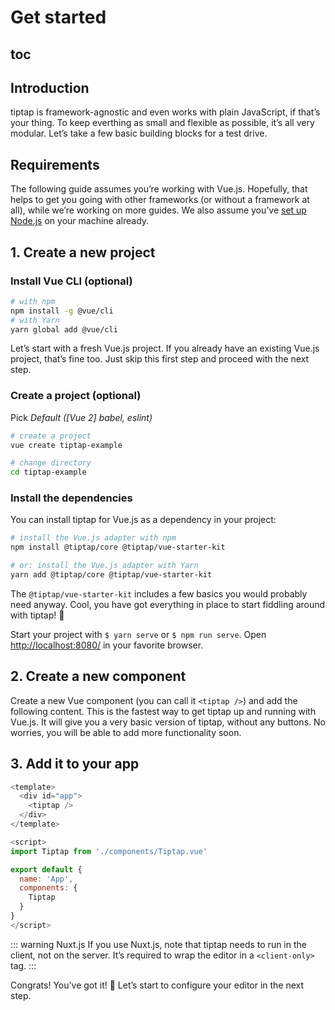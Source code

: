 # Get started

## toc

## Introduction
tiptap is framework-agnostic and even works with plain JavaScript, if that’s your thing. To keep everthing as small and flexible as possible, it’s all very modular. Let’s take a few basic building blocks for a test drive.

## Requirements
The following guide assumes you’re working with Vue.js. Hopefully, that helps to get you going with other frameworks (or without a framework at all), while we’re working on more guides. We also assume you’ve [set up Node.js](https://nodejs.org/en/download/) on your machine already.

## 1. Create a new project

### Install Vue CLI (optional)
```bash
# with npm
npm install -g @vue/cli
# with Yarn
yarn global add @vue/cli
```

Let’s start with a fresh Vue.js project. If you already have an existing Vue.js project, that’s fine too. Just skip this first step and proceed with the next step.

### Create a project (optional)
Pick *Default ([Vue 2] babel, eslint)*

```bash
# create a project
vue create tiptap-example

# change directory
cd tiptap-example
```

### Install the dependencies
You can install tiptap for Vue.js as a dependency in your project:

```bash
# install the Vue.js adapter with npm
npm install @tiptap/core @tiptap/vue-starter-kit

# or: install the Vue.js adapter with Yarn
yarn add @tiptap/core @tiptap/vue-starter-kit
```

The `@tiptap/vue-starter-kit` includes a few basics you would probably need anyway. Cool, you have got everything in place to start fiddling around with tiptap! 🙌

Start your project with `$ yarn serve` or `$ npm run serve`. Open [http://localhost:8080/](http://localhost:8080/) in your favorite browser.

## 2. Create a new component
Create a new Vue component (you can call it `<tiptap />`) and add the following content. This is the fastest way to get tiptap up and running with Vue.js. It will give you a very basic version of tiptap, without any buttons. No worries, you will be able to add more functionality soon.

<demo name="Guide/GettingStarted" />

## 3. Add it to your app

```js
<template>
  <div id="app">
    <tiptap />
  </div>
</template>

<script>
import Tiptap from './components/Tiptap.vue'

export default {
  name: 'App',
  components: {
    Tiptap
  }
}
</script>
```

::: warning Nuxt.js
If you use Nuxt.js, note that tiptap needs to run in the client, not on the server. It’s required to wrap the editor in a `<client-only>` tag.
:::

Congrats! You’ve got it! 🎉 Let’s start to configure your editor in the next step.
